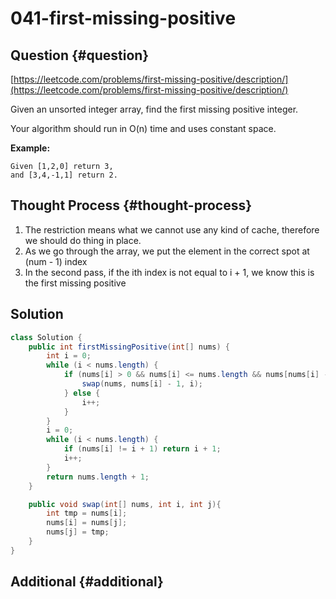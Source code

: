 # 041-first-missing-positive

## Question {#question}

[https://leetcode.com/problems/first-missing-positive/description/](https://leetcode.com/problems/first-missing-positive/description/)

Given an unsorted integer array, find the first missing positive integer.

Your algorithm should run in O\(n\) time and uses constant space.

**Example:**

```text
Given [1,2,0] return 3,
and [3,4,-1,1] return 2.
```

## Thought Process {#thought-process}

1. The restriction means what we cannot use any kind of cache, therefore we should do thing in place.
2. As we go through the array, we put the element in the correct spot at \(num - 1\) index
3. In the second pass, if the ith index is not equal to i + 1, we know this is the first missing positive

## Solution

```java
class Solution {
    public int firstMissingPositive(int[] nums) {
        int i = 0;
        while (i < nums.length) {
            if (nums[i] > 0 && nums[i] <= nums.length && nums[nums[i] - 1] != nums[i]) {
                swap(nums, nums[i] - 1, i);
            } else {
                i++;
            }
        }
        i = 0;
        while (i < nums.length) {
            if (nums[i] != i + 1) return i + 1;
            i++;
        }
        return nums.length + 1;
    }

    public void swap(int[] nums, int i, int j){
        int tmp = nums[i];
        nums[i] = nums[j];
        nums[j] = tmp;
    }
}
```

## Additional {#additional}

